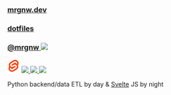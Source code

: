 

### [mrgnw.dev](https://mrgnw.dev)
### [dotfiles](https://github.com/mrgnw/dotfiles)


<h3>
         <a href="https://twitter.com/mrgnw">
         @mrgnw
         <img src="https://svgshare.com/i/Mom.svg" width="14"></img> 
         </a>
</h3>



<div>
         <a href="https://svelte.dev"><img src="https://raw.githubusercontent.com/sveltejs/branding/master/svelte-logo.svg" width="28"></img></a>
         <a href="https://fastapi.tiangolo.com">
                  <img src="https://upload.wikimedia.org/wikipedia/commons/c/c3/Python-logo-notext.svg" width="30"></img>
                  <img src="https://svgshare.com/i/Mpb.svg" width="32"></img>
         </a>
         <a href="https://postgresql.org">
         <img src="https://wiki.postgresql.org/images/a/a4/PostgreSQL_logo.3colors.svg" width="28"></img>
         </a>
         
<div>

Python backend/data ETL by day & [Svelte](https://svelte.dev) JS by night
